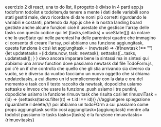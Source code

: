 esercizio 2 di react, una to do list, il progetto è diviso in 4 parti app.js todoform todolist e todoitem,da tenere a mente i dati delle variabili sono stati gestiti male, devo ricordare di dare nomi più corretti rigurdando le variabili e costanti,
partendo da App.js che è la nostra landing board gestiste anche alcune funzioni cioè il usestate che gestisce l'array delle tasks con questo codice qui let [tasks,settasks] = useState([]) da notare che lo useState qui nelle parentesi ha delle parentesi quadre che immagino ci consenta di creare l'array, poi abbiamo una funzione aggiungitask, questa funziona è così let aggiungitask = (newtask) => {if(newtask !== ""){let updatetasks ={id:date.now, task: newtask}; settasks([...tasks, updatetask]); } } devo ancora imparare bene la sintassi ma in sintesi  qui abbiamo una arrow function dove passiamo newtask dal file TodoForm.js, poi c'è un if che controlla che quello che gli stia arrivando sia diverso da vuoto, se è diverso da vuotoo facciamo un nuovo oggetto che si chiama updatedtasks, a cui diamo un id semplicemente con la data e ora del momento e task con il testo raccolto da newtask, dopodiche usiamo settasks e invece che usare la funzione .push usiamo i tre puntini, dopodiche usiamo la funzione rimuovitask che risulta così let rimuoviTask = (id) => {settasks(tasks.filter((t) => t.id !== id))}   ///aggiungere spiegazione riguardante il delete////   poi abbiamo un todoFOrm a cui passiamo come props aggiungitask scritto così aggiungitask={aggiungitask} mentre alla todolist passiamo le tasks tasks={tasks} e la funzione rimuovitasks={rimuovitasks}